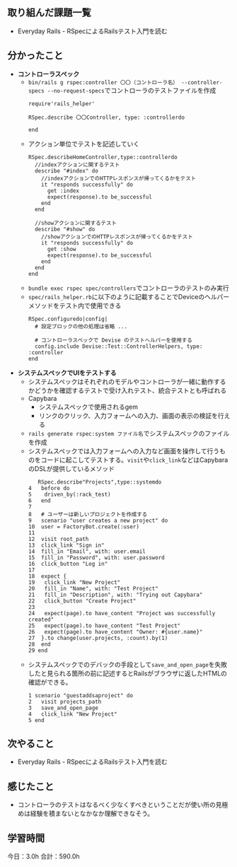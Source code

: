 ## 取り組んだ課題一覧
* Everyday Rails - RSpecによるRailsテスト入門を読む
## 分かったこと
* **コントローラスペック**
  * ```bin/rails g rspec:controller 〇〇（コントローラ名） --controller-specs --no-request-specs```でコントローラのテストファイルを作成
    ```
    require'rails_helper'
    
    RSpec.describe 〇〇Controller, type: :controllerdo
    
    end
    ```
  * アクション単位でテストを記述していく
    ```
    RSpec.describeHomeController,type::controllerdo
      //indexアクションに関するテスト
      describe "#index" do
        //indexアクションでのHTTPレスポンスが帰ってくるかをテスト
        it "responds successfully" do
          get :index
          expect(response).to be_successful
        end
      end

      //showアクションに関するテスト
      describe "#show" do
        //showアクションでのHTTPレスポンスが帰ってくるかをテスト
        it "responds successfully" do
          get :show
          expect(response).to be_successful
        end
      end  
    end

    ```
  * ```bundle exec rspec spec/controllers```でコントローラのテストのみ実行
  * ```spec/rails_helper.rb```に以下のように記載することでDeviceのヘルパーメソッドをテスト内で使用できる
    ```
    RSpec.configuredo|config|
      # 設定ブロックの他の処理は省略 ...
    
      # コントローラスペックで Devise のテストヘルパーを使用する
      config.include Devise::Test::ControllerHelpers, type: :controller
    end
    ```
* **システムスペックでUIをテストする**
  * システムスペックはそれぞれのモデルやコントローラが一緒に動作するかどうかを確認するテストで受け入れテスト、統合テストとも呼ばれる
  * Capybara
    * システムスペックで使用されるgem
    * リンクのクリック、入力フォームへの入力、画面の表示の検証を行える
  * ```rails generate rspec:system ファイル名```でシステムスペックのファイルを作成
  * システムスペックでは入力フォームへの入力など画面を操作して行うものをコードに起こしてテストする。```visit```や```click_link```などはCapybaraのDSLが提供しているメソッド
    ```
       RSpec.describe"Projects",type::systemdo
    4   before do
    5    driven_by(:rack_test)
    6   end
    7
    8   # ユーザーは新しいプロジェクトを作成する
    9   scenario "user creates a new project" do
    10  user = FactoryBot.create(:user)
    11
    12  visit root_path
    13  click_link "Sign in"
    14  fill_in "Email", with: user.email
    15  fill_in "Password", with: user.password
    16  click_button "Log in"
    17
    18  expect {
    19   click_link "New Project"
    20   fill_in "Name", with: "Test Project"
    21   fill_in "Description", with: "Trying out Capybara"
    22   click_button "Create Project"
    23
    24   expect(page).to have_content "Project was successfully created"
    25   expect(page).to have_content "Test Project"
    26   expect(page).to have_content "Owner: #{user.name}"
    27  }.to change(user.projects, :count).by(1)
    28  end
    29 end
    ```
   * システムスペックでのデバックの手段として```save_and_open_page```を失敗したと見られる箇所の前に記述するとRailsがブラウザに返したHTMLの確認ができる。
     ```
     1 scenario "guestaddsaproject" do
     2   visit projects_path
     3   save_and_open_page
     4   click_link "New Project"
     5 end
     ```
      
    
    

## 次やること
* Everyday Rails - RSpecによるRailsテスト入門を読む
## 感じたこと
* コントローラのテストはなるべく少なくすべきということだが使い所の見極めは経験を積まないとなかなか理解できなそう。
 
## 学習時間
今日：3.0h
合計：590.0h

